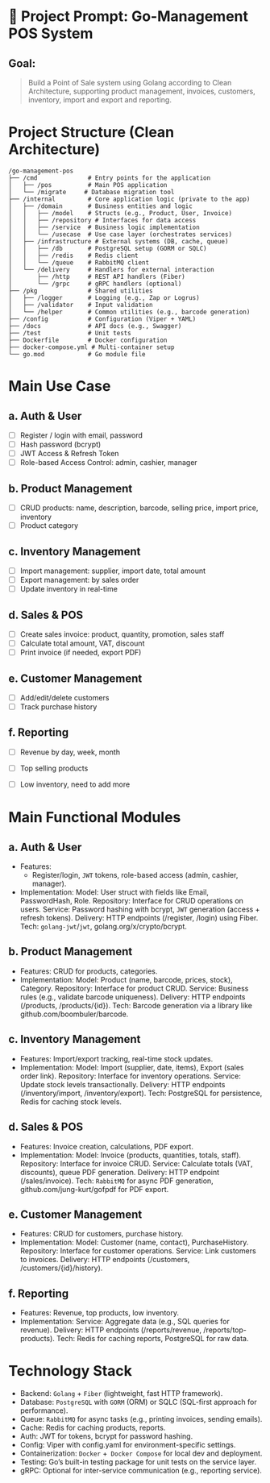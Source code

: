 # 📌 Project Prompt: Go-Management POS System
## Goal:
> Build a Point of Sale system using Golang according to Clean Architecture, supporting product management, invoices, customers, inventory, import and export and reporting.

# Project Structure (Clean Architecture)
```
/go-management-pos
├── /cmd              # Entry points for the application
│   ├── /pos          # Main POS application
│   └── /migrate     # Database migration tool
├── /internal         # Core application logic (private to the app)
│   ├── /domain       # Business entities and logic
│   │   ├── /model    # Structs (e.g., Product, User, Invoice)
│   │   ├── /repository # Interfaces for data access
│   │   ├── /service  # Business logic implementation
│   │   └── /usecase  # Use case layer (orchestrates services)
│   ├── /infrastructure # External systems (DB, cache, queue)
│   │   ├── /db       # PostgreSQL setup (GORM or SQLC)
│   │   ├── /redis    # Redis client
│   │   └── /queue    # RabbitMQ client
│   └── /delivery     # Handlers for external interaction
│       ├── /http     # REST API handlers (Fiber)
│       └── /grpc     # gRPC handlers (optional)
├── /pkg              # Shared utilities
│   ├── /logger       # Logging (e.g., Zap or Logrus)
│   ├── /validator    # Input validation
│   └── /helper       # Common utilities (e.g., barcode generation)
├── /config           # Configuration (Viper + YAML)
├── /docs             # API docs (e.g., Swagger)
├── /test             # Unit tests
├── Dockerfile        # Docker configuration
├── docker-compose.yml # Multi-container setup
└── go.mod            # Go module file
```

# Main Use Case

## a. Auth & User
- [ ] Register / login with email, password
- [ ] Hash password (bcrypt)
- [ ] JWT Access & Refresh Token
- [ ] Role-based Access Control: admin, cashier, manager

## b. Product Management
- [ ] CRUD products: name, description, barcode, selling price, import price, inventory
- [ ] Product category

## c. Inventory Management
- [ ] Import management: supplier, import date, total amount
- [ ] Export management: by sales order
- [ ] Update inventory in real-time

## d. Sales & POS
- [ ] Create sales invoice: product, quantity, promotion, sales staff
- [ ] Calculate total amount, VAT, discount
- [ ] Print invoice (if needed, export PDF)

## e. Customer Management
- [ ] Add/edit/delete customers
- [ ] Track purchase history

## f. Reporting
- [ ] Revenue by day, week, month
- [ ] Top selling products
- [ ] Low inventory, need to add more


# Main Functional Modules
## a. Auth & User
- Features: 
    - Register/login, `JWT` tokens, role-based access (admin, cashier, manager).
- Implementation:
Model: User struct with fields like Email, PasswordHash, Role.
Repository: Interface for CRUD operations on users.
Service: Password hashing with bcrypt, `JWT` generation (access + refresh tokens).
Delivery: HTTP endpoints (/register, /login) using Fiber.
Tech: `golang-jwt`/`jwt`, golang.org/x/crypto/bcrypt.
## b. Product Management
- Features: CRUD for products, categories.
- Implementation:
Model: Product (name, barcode, prices, stock), Category.
Repository: Interface for product CRUD.
Service: Business rules (e.g., validate barcode uniqueness).
Delivery: HTTP endpoints (/products, /products/{id}).
Tech: Barcode generation via a library like github.com/boombuler/barcode.
## c. Inventory Management
- Features: Import/export tracking, real-time stock updates.
- Implementation:
Model: Import (supplier, date, items), Export (sales order link).
Repository: Interface for inventory operations.
Service: Update stock levels transactionally.
Delivery: HTTP endpoints (/inventory/import, /inventory/export).
Tech: PostgreSQL for persistence, Redis for caching stock levels.
## d. Sales & POS
- Features: Invoice creation, calculations, PDF export.
- Implementation:
Model: Invoice (products, quantities, totals, staff).
Repository: Interface for invoice CRUD.
Service: Calculate totals (VAT, discounts), queue PDF generation.
Delivery: HTTP endpoint (/sales/invoice).
Tech: `RabbitMQ` for async PDF generation, github.com/jung-kurt/gofpdf for PDF export.
## e. Customer Management
- Features: CRUD for customers, purchase history.
- Implementation:
Model: Customer (name, contact), PurchaseHistory.
Repository: Interface for customer operations.
Service: Link customers to invoices.
Delivery: HTTP endpoints (/customers, /customers/{id}/history).
## f. Reporting
- Features: Revenue, top products, low inventory.
- Implementation:
Service: Aggregate data (e.g., SQL queries for revenue).
Delivery: HTTP endpoints (/reports/revenue, /reports/top-products).
Tech: Redis for caching reports, PostgreSQL for raw data.
# Technology Stack
- Backend: `Golang` + `Fiber` (lightweight, fast HTTP framework).
- Database: `PostgreSQL` with `GORM` (ORM) or SQLC (SQL-first approach for performance).
- Queue: ``RabbitMQ`` for async tasks (e.g., printing invoices, sending emails).
- Cache: Redis for caching products, reports.
- Auth: JWT for tokens, bcrypt for password hashing.
- Config: Viper with config.yaml for environment-specific settings.
- Containerization: `Docker` +` Docker Compose` for local dev and deployment.
- Testing: Go’s built-in testing package for unit tests on the service layer.
- gRPC: Optional for inter-service communication (e.g., reporting service).